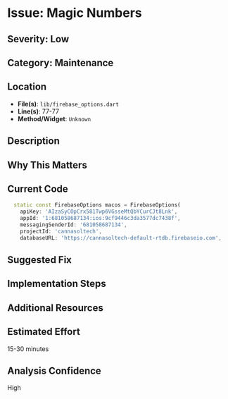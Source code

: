 # Issue: Magic Numbers

## Severity: Low

## Category: Maintenance

## Location
- **File(s)**: `lib/firebase_options.dart`
- **Line(s)**: 77-77
- **Method/Widget**: `Unknown`

## Description


## Why This Matters


## Current Code
```dart
  static const FirebaseOptions macos = FirebaseOptions(
    apiKey: 'AIzaSyCOpCrx581Twp6VGsseMtQbYCurCJt8Lnk',
    appId: '1:681058687134:ios:9cf9446c3da3577dc7438f',
    messagingSenderId: '681058687134',
    projectId: 'cannasoltech',
    databaseURL: 'https://cannasoltech-default-rtdb.firebaseio.com',
```

## Suggested Fix


## Implementation Steps


## Additional Resources


## Estimated Effort
15-30 minutes

## Analysis Confidence
High
